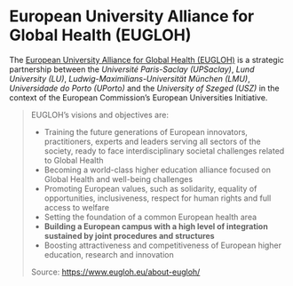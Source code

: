 # European University Alliance for Global Health (EUGLOH)

The [European University Alliance for Global Health (EUGLOH)](https://www.eugloh.eu/about-eugloh/) is a strategic partnership between the *Université Paris-Saclay (UPSaclay)*, *Lund University (LU)*, *Ludwig-Maximilians-Universität München (LMU)*, *Universidade do Porto (UPorto)* and the *University of Szeged (USZ)* in the context of the European Commission’s European Universities Initiative.

> EUGLOH’s visions and objectives are:
>
> * Training the future generations of European innovators, practitioners, experts and leaders serving all sectors of the society, ready to face interdisciplinary societal challenges related to Global Health
> * Becoming a world-class higher education alliance focused on Global Health and well-being challenges
> * Promoting European values, such as solidarity, equality of opportunities, inclusiveness, respect for human rights and full access to welfare
> * Setting the foundation of a common European health area
> * **Building a European campus with a high level of integration sustained by joint procedures and structures**
> * Boosting attractiveness and competitiveness of European higher education, research and innovation
>
> Source: <https://www.eugloh.eu/about-eugloh/>
